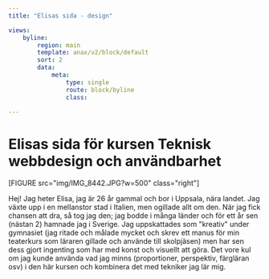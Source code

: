 ```yaml
---
title: "Elisas sida - design"

views:
    byline:
        region: main
        template: anax/v2/block/default
        sort: 2
        data:
            meta:
                type: single
                route: block/byline
                class:

---
```


Elisas sida för kursen Teknisk webbdesign och användbarhet
=========================

<!--Detta innehåll är skrivet i markdown och du hittar innehållet i filen `content/index.md`. -->

[FIGURE src="img/IMG_8442.JPG?w=500" class="right"]

Hej!
Jag heter Elisa, jag är 26 år gammal och bor i Uppsala, nära landet. Jag växte upp i en mellanstor stad i Italien, men ogillade allt om den. När jag fick chansen att dra, så tog jag den; jag bodde i många länder och för ett år sen (nästan 2) hamnade jag i Sverige.
Jag uppskattades som "kreativ" under gymnasiet (jag ritade och målade mycket och skrev ett manus för min teaterkurs som läraren gillade och använde till skolpjäsen) men har sen dess gjort ingenting som har med konst och visuellt att göra.
Det vore kul om jag kunde använda vad jag minns (proportioner, perspektiv, färgläran osv) i den här kursen och kombinera det med tekniker jag lär mig.
